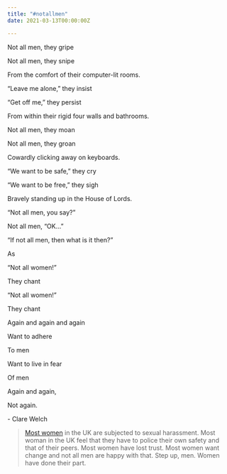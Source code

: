 ```yaml
---
title: "#notallmen"
date: 2021-03-13T00:00:00Z

---
```

Not all men, they gripe

Not all men, they snipe

From the comfort of their computer-lit rooms.

“Leave me alone,” they insist

“Get off me,” they persist

From within their rigid four walls and bathrooms.

Not all men, they moan

Not all men, they groan

Cowardly clicking away on keyboards.

“We want to be safe,” they cry

“We want to be free,” they sigh

Bravely standing up in the House of Lords.

“Not all men, you say?”

Not all men, “OK…”

“If not all men, then what is it then?”

As

“Not all women!”

They chant

“Not all women!”

They chant

Again and again and again

Want to adhere

To men

Want to live in fear

Of men

Again and again,

Not again.

\- Clare Welch

> [Most women](https://www.theguardian.com/world/2021/mar/10/almost-all-young-women-in-the-uk-have-been-sexually-harassed-survey-finds) in the UK are subjected to sexual harassment. Most woman in the UK feel that they have to police their own safety and that of their peers. Most women have lost trust. Most women want change and not all men are happy with that. Step up, men. Women have done their part.
